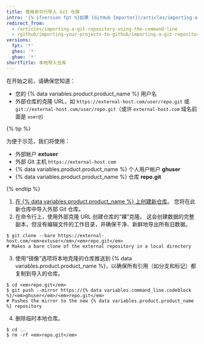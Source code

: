 ```yaml
---
title: 使用命令行导入 Git 仓库
intro: '{% ifversion fpt %}如果 [GitHub Importer](/articles/importing-a-repository-with-github-importer) 不适用于您的目的，例如，如果您现有的代码托管在私有网络上，则我们建议使用命令行导入。{% else %}当您现有的代码托管在私有网络上时，适合使用命令行导入 Git 项目。{% endif %}'
redirect_from:
  - /articles/importing-a-git-repository-using-the-command-line
  - /github/importing-your-projects-to-github/importing-a-git-repository-using-the-command-line
versions:
  fpt: '*'
  ghes: '*'
  ghae: '*'
shortTitle: 本地导入仓库
---
```


在开始之前，请确保您知道：

- 您的 {% data variables.product.product_name %} 用户名
- 外部仓库的克隆 URL，如 `https://external-host.com/user/repo.git` 或 `git://external-host.com/user/repo.git`（或许 `external-host.com` 域名前面是 `user@`）

{% tip %}

为便于示范，我们将使用：

- 外部帐户 **extuser**
- 外部 Git 主机 `https://external-host.com`
- {% data variables.product.product_name %} 个人用户帐户 **ghuser**
- {% data variables.product.product_name %} 仓库 **repo.git**

{% endtip %}

1. [在 {% data variables.product.product_name %} 上创建新仓库](/articles/creating-a-new-repository)。 您将在此新仓库中导入外部 Git 仓库。
2. 在命令行上，使用外部克隆 URL 创建仓库的“裸”克隆。 这会创建数据的完整副本，但没有编辑文件的工作目录，并确保干净、新鲜地导出所有旧数据。
  ```shell
  $ git clone --bare https://external-host.com/<em>extuser</em>/<em>repo.git</em>
  # Makes a bare clone of the external repository in a local directory
  ```
3. 使用“镜像”选项将本地克隆的仓库推送到 {% data variables.product.product_name %}，以确保所有引用（如分支和标记）都复制到导入的仓库。
  ```shell
  $ cd <em>repo.git</em>
  $ git push --mirror https://{% data variables.command_line.codeblock %}/<em>ghuser</em>/<em>repo.git</em>
  # Pushes the mirror to the new {% data variables.product.product_name %} repository
  ```
4. 删除临时本地仓库。
  ```shell
  $ cd ..
  $ rm -rf <em>repo.git</em>
  ```
